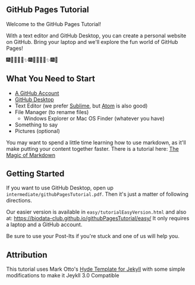 ## GitHub Pages Tutorial

Welcome to the GitHub Pages Tutorial!

With a text editor and GitHub Desktop, you can create a personal website on GitHub. Bring your laptop and we'll explore the fun world of GitHub Pages! 

:fireworks::tada::ghost::mushroom::guitar::sparkles::fireworks::tada::ghost::mushroom::guitar::sparkles::fireworks::tada:

## What You Need to Start

+ [A GitHub Account](https://github.com/join?source=header-home)
+ [GitHub Desktop](https://desktop.github.com/)
+ Text Editor (we prefer [Sublime](https://www.sublimetext.com), but [Atom](https://atom.io) is also good)
+ File Manager (to rename files)
    + Windows Explorer or Mac OS Finder (whatever you have)
+ Something to say
+ Pictures (optional)

You may want to spend a little time learning how to use markdown, as it'll make putting your content together faster. There is a tutorial here: [The Magic of Markdown](https://github.com/laderast/magic-of-markdown/blob/master/magic-of-markdown.md)

## Getting Started

If you want to use GitHub Desktop, open up `intermediate/githubPagesTutorial.pdf`. Then it's just a matter of following directions. 

Our easier version is available in `easy/tutorialEasyVersion.html` and also at: https://biodata-club.github.io/githubPagesTutorial/easy/ It only requires a laptop and a GitHub account.

Be sure to use your Post-Its if you're stuck and one of us will help you.

## Attribution

This tutorial uses Mark Otto's [Hyde Template for Jekyll](http://hyde.getpoole.com) with some simple modifications to make it Jeykll 3.0 Compatible
